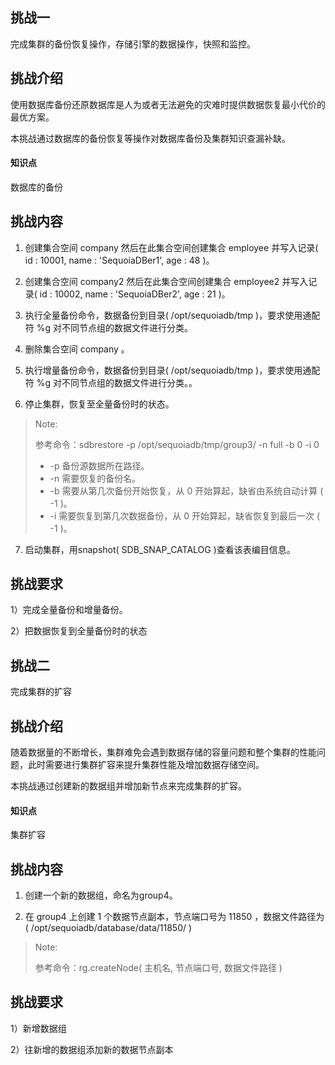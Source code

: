 ## 挑战一

完成集群的备份恢复操作，存储引擎的数据操作，快照和监控。

## 挑战介绍

使用数据库备份还原数据库是人为或者无法避免的灾难时提供数据恢复最小代价的最优方案。

本挑战通过数据库的备份恢复等操作对数据库备份及集群知识查漏补缺。

#### 知识点

数据库的备份

## 挑战内容

1) 创建集合空间 company 然后在此集合空间创建集合 employee 并写入记录( id : 10001, name : 'SequoiaDBer1', age : 48 )。

2) 创建集合空间 company2 然后在此集合空间创建集合 employee2 并写入记录( id : 10002, name : 'SequoiaDBer2', age : 21 )。

3) 执行全量备份命令，数据备份到目录( /opt/sequoiadb/tmp )，要求使用通配符 %g 对不同节点组的数据文件进行分类。

4) 删除集合空间 company 。

5) 执行增量备份命令，数据备份到目录( /opt/sequoiadb/tmp )，要求使用通配符 %g 对不同节点组的数据文件进行分类。。

6) 停止集群，恢复至全量备份时的状态。
>Note:
>
>参考命令：sdbrestore -p /opt/sequoiadb/tmp/group3/ -n full -b 0 -i 0
>
> - -p 备份源数据所在路径。
> - -n 需要恢复的备份名。
> - -b 需要从第几次备份开始恢复，从 0 开始算起，缺省由系统自动计算 ( -1 )。
> - -i 需要恢复到第几次数据备份，从 0 开始算起，缺省恢复到最后一次 ( -1 )。

7) 启动集群，用snapshot( SDB_SNAP_CATALOG )查看该表编目信息。

## 挑战要求

1）完成全量备份和增量备份。

2）把数据恢复到全量备份时的状态

## 挑战二 

完成集群的扩容

## 挑战介绍

随着数据量的不断增长，集群难免会遇到数据存储的容量问题和整个集群的性能问题，此时需要进行集群扩容来提升集群性能及增加数据存储空间。

本挑战通过创建新的数据组并增加新节点来完成集群的扩容。

#### 知识点
集群扩容

## 挑战内容
1) 创建一个新的数据组，命名为group4。

2) 在 group4 上创建 1 个数据节点副本，节点端口号为 11850 ，数据文件路径为( /opt/sequoiadb/database/data/11850/ )
>Note:
>
>参考命令：rg.createNode( 主机名, 节点端口号, 数据文件路径 )
## 挑战要求

1）新增数据组

2）往新增的数据组添加新的数据节点副本


<!--
挑战1

一、
db.createCS("company");
db.createCS("company2");
db.company.createCL("employee");
db.company2.createCL("employee2");

db.company.employee.insert({id : 10001, name : 'SequoiaDBer1', age : 48})
db.company2.employee2.insert({id : 10002, name : 'SequoiaDBer2', age : 21})

二、
db.backup ( { Name : "fullback", Path : "/opt/sequoiadb/tmp/%g", Overwrite : true, Description : "full backup" } ) ; 

三、
db.dropCS("company")

四、
db.backup ( { Name : "fullback", Path : "/opt/sequoiadb/tmp/%g", EnsureInc : true } ) ;

五、
sdbstop -t all 

sdbrestore -p /opt/sequoiadb/tmp/SYSCatalogGroup/ -n fullback -b 0 -i 0
sdbrestore -p /opt/sequoiadb/tmp/group1/ -n fullback -b 0 -i 0
sdbrestore -p /opt/sequoiadb/tmp/group2/ -n fullback -b 0 -i 0
sdbrestore -p /opt/sequoiadb/tmp/group3/ -n fullback -b 0 -i 0

六、
sdbstart -t all 


挑战2

db.createRG ( "group4" ) ;

db.getRG ( "group4" ).createNode ( "yourhostname", 11850, "/opt/sequoiadb/database/data/11850/" ) ; 



-->
